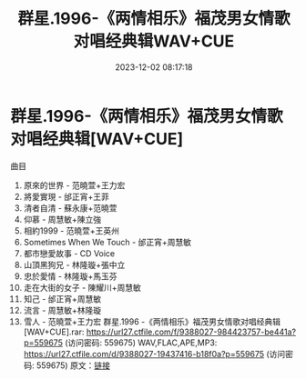﻿---
title: 群星.1996-《两情相乐》福茂男女情歌对唱经典辑WAV+CUE
date: 2023-12-02 08:17:18
categories: WAV车载音乐、镜像
tags: 华语中文
---
# 群星.1996-《两情相乐》福茂男女情歌对唱经典辑[WAV+CUE]

曲目
01. 原來的世界 - 范曉萱+王力宏
02. 將愛實現 - 邰正宵+王菲
03. 清者自清 - 蘇永康+范曉萱
04. 仰慕 - 周慧敏+陳立強
05. 相約1999 - 范曉萱+王英州
06. Sometimes When We Touch - 邰正宵+周慧敏
07. 都市戀愛故事 - CD Voice
08. 山頂黑狗兄 - 林隆璇+張中立
09. 忠於愛情 - 林隆璇+馬玉芬
10. 走在大街的女子 - 陳耀川+周慧敏
11. 知己 - 邰正宵+周慧敏
12. 流言 - 周慧敏+林隆璇
13. 雪人 - 范曉萱+王力宏
群星.1996 -《两情相乐》福茂男女情歌对唱经典辑[WAV+CUE].rar: https://url27.ctfile.com/f/9388027-984423757-be441a?p=559675
(访问密码: 559675)
WAV,FLAC,APE,MP3: https://url27.ctfile.com/d/9388027-19437416-b18f0a?p=559675
(访问密码: 559675)
原文：[链接](https://blog.sina.com.cn/s/blog_1647c7e76010313vu.html)